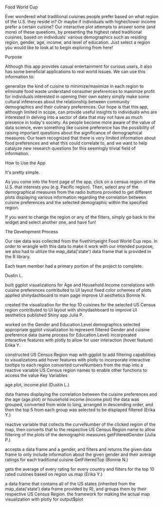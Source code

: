Food World Cup

Ever wondered what traditional cuisines people prefer based on what region of the U.S. they reside in? Or maybe if individuals with higher/lower income prefer a certain cuisine? Our interactive plot attempts to answer some (and more) of these questions, by presenting the highest rated traditional cuisines, based on individuals' various demographics such as residing region, gender, age, income, and level of education. Just select a region you would like to look at to begin exploring from here!

Purpose

Although this app provides casual entertainment for curious users, it also has some beneficial applications to real world issues. We can use this information to:

generalize the kind of cuisine to minimize/maximize in each region to eliminate food waste
understand consumer preferences to maximize profit for individuals interested in opening their own eatery
simply make some cultural inferences about the relationship between community demographics and their culinary preferences.
Our hope is that this app, although limited in scope, can provide useful insights to individuals who are interested in delving into a sector of data that may not have as much presence in today's society. As people become more aware of the value of data science, even something like cuisine preference has the possibility of raising important questions about the significance of demographical measures. Our team recognized that there is very limited information about food preferences and what this could correlate to, and we want to help catalyze new research questions for this seemingly trivial field of information.

How to Use the App

It's pretty simple.

As you come into the front page of the app, click on a census region of the U.S. that interests you (e.g. Pacific region). Then, select any of the demographical measures from the radio buttons provided to get different plots displaying various information regarding the correlation between cuisine preferences and the selected demographic within the specified region.

If you want to change the region or any of the filters, simply go back to the widget and select another one, and have fun!

The Development Process

Our raw data was collected from the fivethirtyeight Food World Cup repo. In order to wrangle with this data to make it work with our intended purpose, we also had to utilize the map_data('state') data frame that is provided in the R library.

Each team member had a primary portion of the project to complete.

Dustin L.

built ggplot visualizations for Age and Household.Income correlations with cuisine preferences
contributed to UI layout
fixed color schemes of plots
applied shinydashboard to main page improve UI aesthetics
Bonnie N.

created the visualization for the top 10 cuisines for the selected US Census region
contributed to UI layout with shinydashboard to improve UI aesthetics
published Shiny app
Julia P.

worked on the Gender and Education.Level demographics
selected appropriate ggplot visualization to represent filtered Gender and cuisine preference data (same process for Education.Level)
incorporated interactive features with plotly to allow for user interaction (hover feature)
Erika Y.

constructed US Census Region map with ggplot to add filtering capabilities to visualizations
add hover features with plotly to incorporate interactive tooltips to each region
converted curveNumbers from the map into a reactive variable US Census region names to enable other functions to access the value
Key Variables

age.plot, income.plot (Dustin L.)

data frames displaying the correlation between the cuisine preferences and the age (age.plot) or household income (income.plot)
the data was grouped, converted from wide to long, arranged in descending order, and then the top 5 from each group was selected to be displayed
filtered (Erika Y.)

reactive variable that collects the curveNumber of the clicked region of the map, then converts that to the respective US Census Region name to allow filtering of the plots of the demographic measures
getFilteredGender (Julia P.)

accepts a data frame and a gender, and filters and returns the given data frame to only include information about the given gender and their average ratings for each traditional cuisine
GetFilteredTop (Bonnie N.)

gets the average of every rating for every country and filters for the top 10 rated cuisines based on region
us.map (Erika Y.)

a data frame that contains all of the US states (inherited from the map_data('state') data frame provided by R), and groups them by their respective US Census Region.
the framework for making the actual map visualization with plotly for output$plot